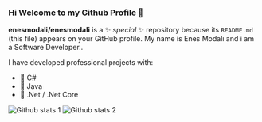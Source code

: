 ### Hi Welcome to my Github Profile 👋


**enesmodali/enesmodali** is a ✨ _special_ ✨ repository because its `README.md` (this file) appears on your GitHub profile.
My name is Enes Modalı and i am a Software Developer..

I have developed professional projects with:

- 🔭 C#
- 🌱 Java
- 👯 .Net / .Net Core

![Github stats 1](https://github-readme-stats.vercel.app/api?username=enesmodali&show_icons=true&theme=gradient) 
![Github stats 2](https://github-readme-stats.vercel.app/api?username=enesmodali&show_icons=true&theme=radical)



